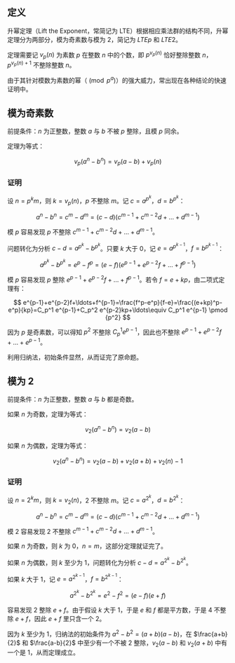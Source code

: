 ## 定义

升幂定理（Lift the Exponent，常简记为 LTE）根据相应乘法群的结构不同，升幂定理分为两部分，模为奇素数与模为 $2$，简记为 $LTEp$ 和 $LTE2$。

定理需要记 $v_p(n)$ 为素数 $p$ 在整数 $n$ 中的个数，即 $p^{v_p(n)}$ 恰好整除整数 $n$，$p^{v_p(n)+1}$ 不整除整数 $n$。

由于其针对模数为素数的幂（$\pmod {p^a}$）的强大威力，常出现在各种结论的快速证明中。

## 模为奇素数

前提条件：$n$ 为正整数，整数 $a$ 与 $b$ 不被 $p$ 整除，且模 $p$ 同余。

定理为等式：

$$
v_p(a^n-b^n)=v_p(a-b)+v_p(n)
$$

### 证明

设 $n=p^km$，则 $k=v_p(n)$，$p$ 不整除 $m$。记 $c=a^{p^k}$，$d=b^{p^k}$：

$$
a^n-b^n=c^m-d^m=(c-d)(c^{m-1}+c^{m-2}d+\ldots+d^{m-1})
$$

模 $p$ 容易发现 $p$ 不整除 $c^{m-1}+c^{m-2}d+\ldots+d^{m-1}$。

问题转化为分析 $c-d=a^{p^k}-b^{p^k}$。只要 $k$ 大于 $0$，记 $e=a^{p^{k-1}}$，$f=b^{p^{k-1}}$：

$$
a^{p^k}-b^{p^k}=e^p-f^p=(e-f)(e^{p-1}+e^{p-2}f+\ldots+f^{p-1})
$$

模 $p$ 容易发现 $p$ 整除 $e^{p-1}+e^{p-2}f+\ldots+f^{p-1}$。若令 $f=e+kp$，由二项式定理有：

$$
e^{p-1}+e^{p-2}f+\ldots+f^{p-1}=\frac{f^p-e^p}{f-e}=\frac{(e+kp)^p-e^p}{kp}=C_p^1 e^{p-1}+C_p^2 e^{p-2}kp+\ldots\equiv C_p^1 e^{p-1} \pmod {p^2}
$$

因为 $p$ 是奇素数，可以得知 $p^2$ 不整除 $C_p^1 e^{p-1}$，因此也不整除 $e^{p-1}+e^{p-2}f+\ldots+e^{p-1}$。

利用归纳法，初始条件显然，从而证完了原命题。

## 模为 2

前提条件：$n$ 为正整数，整数 $a$ 与 $b$ 都是奇数。

如果 $n$ 为奇数，定理为等式：

$$
v_2(a^n-b^n)=v_2(a-b)
$$

如果 $n$ 为偶数，定理为等式：

$$
v_2(a^n-b^n)=v_2(a-b)+v_2(a+b)+v_2(n)-1
$$

### 证明

设 $n=2^km$，则 $k=v_2(n)$，$2$ 不整除 $m$。记 $c=a^{2^k}$，$d=b^{2^k}$：

$$
a^n-b^n=c^m-d^m=(c-d)(c^{m-1}+c^{m-2}d+\ldots+d^{m-1})
$$

模 $2$ 容易发现 $2$ 不整除 $c^{m-1}+c^{m-2}d+\ldots+d^{m-1}$。

如果 $n$ 为奇数，则 $k$ 为 $0$，$n=m$，这部分定理就证完了。

如果 $n$ 为偶数，则 $k$ 至少为 $1$，问题转化为分析 $c-d=a^{2^k}-b^{2^k}$。

如果 $k$ 大于 $1$，记 $e=a^{2^{k-1}}$，$f=b^{2^{k-1}}$：

$$
a^{2^k}-b^{2^k}=e^2-f^2=(e-f)(e+f)
$$

容易发现 $2$ 整除 $e+f$。由于假设 $k$ 大于 $1$，于是 $e$ 和 $f$ 都是平方数，于是 $4$ 不整除 $e+f$，因此 $e+f$ 里只含一个 $2$。

因为 $k$ 至少为 $1$，归纳法的初始条件为 $a^2-b^2=(a+b)(a-b)$，在 $\frac{a+b}{2}$ 和 $\frac{a-b}{2}$ 中至少有一个不被 $2$ 整除，$v_2(a-b)$ 和 $v_2(a+b)$ 中有一个是 $1$，从而定理成立。
